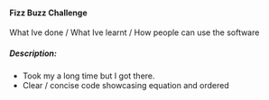 #### Fizz Buzz Challenge 
What Ive done / What Ive learnt / How people can use the software
##### Description:
* Took my a long time but I got there.
* Clear / concise code showcasing equation and ordered 
